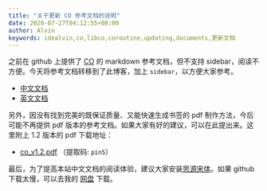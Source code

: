```yaml
---
title: "关于更新 CO 参考文档的说明"
date: 2020-07-27T04:12:55+08:00
author: Alvin
keywords: idealvin,co,libco,coroutine,updating,documents,更新文档
---
```


之前在 github 上提供了 [CO](https://github.com/idealvin/co) 的 markdown 参考文档，但不支持 sidebar，阅读不方便。今天将参考文档转移到了此博客，加上 `sidebar`，以方便大家参考。

- [中文文档](https://idealvin.github.io/coding/2020/07/co/)
- [英文文档](https://idealvin.github.io/coding/2020/07/co_en/)

另外，因没有找到完美的既保证质量、又能快速生成书签的 pdf 制作方法，今后可能不再提供 pdf 版本的参考文档。如果大家有好的建议，可以在此提出来。这里附上 1.2 版本的 pdf 下载地址：

- [co_v1.2.pdf](https://pan.baidu.com/s/1Qzsap0xGSylt3huD5X0C-Q) （提取码: `pin5`）

最后，为了提高本站中文文档的阅读体验，建议大家安装[思源宋体](https://github.com/adobe-fonts/source-han-serif/tree/release)。如果 github 下载太慢，可以去我的 [网盘](https://pan.baidu.com/s/1O6e7jp_IaLv_C-BtL3Bq1g#list/path=%2F) 下载。

